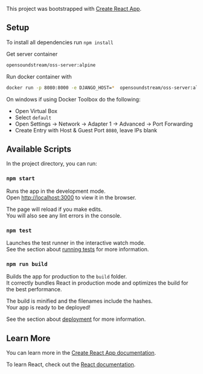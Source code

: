 This project was bootstrapped with [Create React App](https://github.com/facebook/create-react-app).

## Setup

To install all dependencies run `npm install`

Get server container
```bash
opensoundstream/oss-server:alpine
```

Run docker container with
```bash
docker run -p 8080:8000 -e DJANGO_HOST=*  opensoundstream/oss-server:alpine
```
On windows if using Docker Toolbox do the following:
- Open Virtual Box
- Select `default`
- Open Settings -> Network -> Adapter 1 -> Advanced -> Port Forwarding
- Create Entry with Host & Guest Port `8080`, leave IPs blank

## Available Scripts

In the project directory, you can run:

### `npm start`

Runs the app in the development mode.<br />
Open [http://localhost:3000](http://localhost:3000) to view it in the browser.

The page will reload if you make edits.<br />
You will also see any lint errors in the console.

### `npm test`

Launches the test runner in the interactive watch mode.<br />
See the section about [running tests](https://facebook.github.io/create-react-app/docs/running-tests) for more information.

### `npm run build`

Builds the app for production to the `build` folder.<br />
It correctly bundles React in production mode and optimizes the build for the best performance.

The build is minified and the filenames include the hashes.<br />
Your app is ready to be deployed!

See the section about [deployment](https://facebook.github.io/create-react-app/docs/deployment) for more information.

## Learn More

You can learn more in the [Create React App documentation](https://facebook.github.io/create-react-app/docs/getting-started).

To learn React, check out the [React documentation](https://reactjs.org/).
